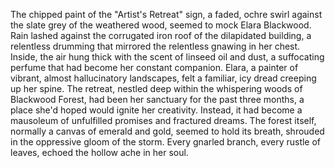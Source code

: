 The chipped paint of the "Artist's Retreat" sign, a faded, ochre swirl against the slate grey of the weathered wood, seemed to mock Elara Blackwood.  Rain lashed against the corrugated iron roof of the dilapidated building, a relentless drumming that mirrored the relentless gnawing in her chest.  Inside, the air hung thick with the scent of linseed oil and dust, a suffocating perfume that had become her constant companion.  Elara, a painter of vibrant, almost hallucinatory landscapes, felt a familiar, icy dread creeping up her spine.  The retreat, nestled deep within the whispering woods of Blackwood Forest, had been her sanctuary for the past three months, a place she'd hoped would ignite her creativity.  Instead, it had become a mausoleum of unfulfilled promises and fractured dreams.  The forest itself, normally a canvas of emerald and gold, seemed to hold its breath, shrouded in the oppressive gloom of the storm.  Every gnarled branch, every rustle of leaves, echoed the hollow ache in her soul.
